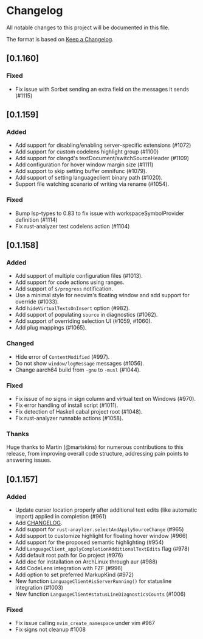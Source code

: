 # Changelog

All notable changes to this project will be documented in this file.

The format is based on [Keep a Changelog](https://keepachangelog.com/en/1.0.0/).

## [0.1.160]

### Fixed
- Fix issue with Sorbet sending an extra field on the messages it sends (#1115)

## [0.1.159]

### Added
- Add support for disabling/enabling server-specific extensions (#1072)
- Add support for custom codelens highlight group (#1100)
- Add support for clangd's textDocument/switchSourceHeader (#1109)
- Add configuration for hover window margin size (#1111)
- Add support to skip setting buffer omnifunc (#1079).
- Add support of setting languageclient binary path (#1020).
- Support file watching scenario of writing via rename (#1054).

### Fixed
- Bump lsp-types to 0.83 to fix issue with workspaceSymbolProvider definition (#1114)
- Fix rust-analyzer test codelens action (#1104)

## [0.1.158]

### Added
- Add support of multiple configuration files (#1013).
- Add support for code actions using ranges.
- Add support of `$/progress` notification.
- Use a minimal style for neovim's floating window and add support for override (#1033).
- Add `hideVirtualTextsOnInsert` option (#982).
- Add support of populating `source` in diagnostics (#1062).
- Add support of overriding selection UI (#1059, #1060).
- Add plug mappings (#1065).

### Changed
- Hide error of `ContentModified` (#997).
- Do not show `window/logMessage` messages (#1056).
- Change aarch64 build from `-gnu` to `-musl` (#1044).

### Fixed
- Fix issue of no signs in sign column and virtual text on Windows (#970).
- Fix error handling of install script (#1011).
- Fix detection of Haskell cabal project root (#1048).
- Fix rust-analyzer runnable actions (#1058).

### Thanks
Huge thanks to Martin (@martskins) for numerous contributions to this release,
from improving overall code structure, addressing pain points to answering
issues.

## [0.1.157]

### Added

- Update cursor location properly after additional text edits (like automatic import) applied in completion (#961)
- Add [CHANGELOG](https://github.com/autozimu/LanguageClient-neovim/blob/next/CHANGELOG.md).
- Add support for `rust-anaylzer.selectAndApplySourceChange` (#965)
- Add support to customize highlight for floating hover window (#966)
- Add support for the proposed semantic highlighting (#954)
- Add `LanguageClient_applyCompletionAdditionalTextEdits` flag (#978)
- Add default root path for Go project (#976)
- Add doc for installation on ArchLinux through aur (#988)
- Add CodeLens integration with FZF (#996)
- Add option to set preferred MarkupKind (#972)
- New function `LanguageClient#isServerRunning()` for statusline integration (#1003)
- New function `LanguageClient#statusLineDiagnosticsCounts` (#1006)

### Fixed

- Fix issue calling `nvim_create_namespace` under vim #967
- Fix signs not cleanup #1008
